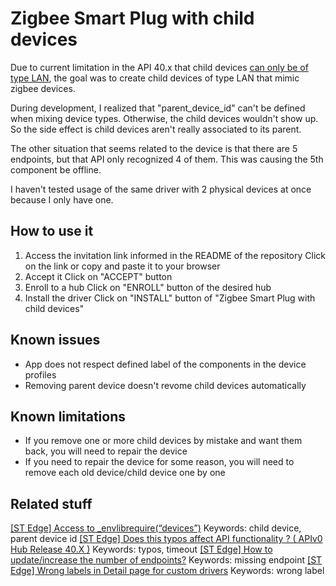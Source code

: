 # Zigbee Smart Plug with child devices

Due to current limitation in the API 40.x that child devices [can only be of type LAN](https://developer-preview.smartthings.com/edge-device-drivers/driver.html#Driver.try_create_device), the goal was to create child devices of type LAN that mimic zigbee devices.

During development, I realized that "parent_device_id" can't be defined when mixing device types. Otherwise, the child devices wouldn't show up. So the side effect is child devices aren't really associated to its parent.

The other situation that seems related to the device is that there are 5 endpoints, but that API only recognized 4 of them. This was causing the 5th component be offline.

I haven't tested usage of the same driver with 2 physical devices at once because I only have one.

## How to use it

1. Access the invitation link informed in the README of the repository
   Click on the link or copy and paste it to your browser
2. Accept it
   Click on "ACCEPT" button
3. Enroll to a hub
   Click on "ENROLL" button of the desired hub
4. Install the driver
   Click on "INSTALL" button of "Zigbee Smart Plug with child devices"

## Known issues

- App does not respect defined label of the components in the device profiles
- Removing parent device doesn't revome child devices automatically

## Known limitations

- If you remove one or more child devices by mistake and want them back, you will need to repair the device
- If you need to repair the device for some reason, you will need to remove each old device/child device one by one

## Related stuff

[[ST Edge] Access to \_envlibrequire(“devices”)](https://community.smartthings.com/t/st-edge-access-to-envlibrequire-devices/237272/6?u=w35l3y)
Keywords: child device, parent device id
[[ST Edge] Does this typos affect API functionality ? ( APIv0 Hub Release 40.X )](https://community.smartthings.com/t/st-edge-does-this-typos-affect-api-functionality-apiv0-hub-release-40-x/237673?u=w35l3y)
Keywords: typos, timeout
[[ST Edge] How to update/increase the number of endpoints?](https://community.smartthings.com/t/st-edge-how-to-update-increase-the-number-of-endpoints/237362/2?u=w35l3y)
Keywords: missing endpoint
[[ST Edge] Wrong labels in Detail page for custom drivers](https://community.smartthings.com/t/st-edge-wrong-labels-in-detail-page-for-custom-drivers/237383?u=w35l3y)
Keywords: wrong label
